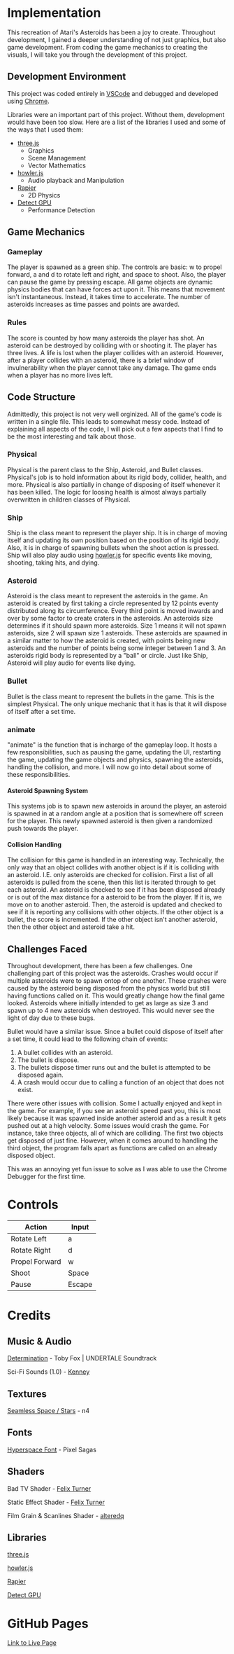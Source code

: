 # Implementation

This recreation of Atari's Asteroids has been a joy to create. Throughout development, I gained a deeper understanding of not just graphics, but also game development. From coding the game mechanics to creating the visuals, I will take you through the development of this project.

## Development Environment

This project was coded entirely in [VSCode](https://code.visualstudio.com) and debugged and developed using [Chrome](https://www.google.com/chrome).

Libraries were an important part of this project. Without them, development would have been too slow. Here are a list of the libraries I used and some of the ways that I used them:

* [three.js](https://threejs.org)
    * Graphics
    * Scene Management
    * Vector Mathematics
* [howler.js](https://howlerjs.com)
    * Audio playback and Manipulation
* [Rapier](https://rapier.rs)
    * 2D Physics
* [Detect GPU](https://github.com/pmndrs/detect-gpu#readme)
    * Performance Detection

## Game Mechanics

### Gameplay

The player is spawned as a green ship. The controls are basic: w to propel forward, a and d to rotate left and right, and space to shoot. Also, the player can pause the game by pressing escape. All game objects are dynamic physics bodies that can have forces act upon it. This means that movement isn't instantaneous. Instead, it takes time to accelerate. The number of asteroids increases as time passes and points are awarded.

### Rules

The score is counted by how many asteroids the player has shot. An asteroid can be destroyed by colliding with or shooting it. The player has three lives. A life is lost when the player collides with an asteroid. However, after a player collides with an asteroid, there is a brief window of invulnerability when the player cannot take any damage. The game ends when a player has no more lives left.

## Code Structure

Admittedly, this project is not very well orginized. All of the game's code is written in a single file. This leads to somewhat messy code. Instead of explaining all aspects of the code, I will pick out a few aspects that I find to be the most interesting and talk about those.

### Physical

Physical is the parent class to the Ship, Asteroid, and Bullet classes. Physical's job is to hold information about its rigid body, collider, health, and more. Physical is also partially in change of disposing of itself whenever it has been killed. The logic for loosing health is almost always partially overwritten in children classes of Physical.

### Ship

Ship is the class meant to represent the player ship. It is in charge of moving itself and updating its own position based on the position of its rigid body. Also, it is in charge of spawning bullets when the shoot action is pressed. Ship will also play audio using [howler.js](https://howlerjs.com) for specific events like moving, shooting, taking hits, and dying.

### Asteroid

Asteroid is the class meant to represent the asteroids in the game. An asteroid is created by first taking a circle represented by 12 points eventy distributed along its circumference. Every third point is moved inwards and over by some factor to create craters in the asteroids. An asteroids size determines if it should spawn more asteroids. Size 1 means it will not spawn asteroids, size 2 will spawn size 1 asteroids. These asteroids are spawned in a similar matter to how the asteroid is created, with points being new asteroids and the number of points being some integer between 1 and 3. An asteroids rigid body is represented by a "ball" or circle. Just like Ship, Asteroid will play audio for events like dying.

### Bullet

Bullet is the class meant to represent the bullets in the game. This is the simplest Physical. The only unique mechanic that it has is that it will dispose of itself after a set time.

### animate

"animate" is the function that is incharge of the gameplay loop. It hosts a few responsibilities, such as pausing the game, updating the UI, restarting the game, updating the game objects and physics, spawning the asteroids, handling the collision, and more. I will now go into detail about some of these responsibilities.

#### Asteroid Spawning System

This systems job is to spawn new asteroids in around the player, an asteroid is spawned in at a random angle at a position that is somewhere off screen for the player. This newly spawned asteroid is then given a randomized push towards the player.

#### Collision Handling

The collision for this game is handled in an interesting way. Technically, the only way that an object collides with another object is if it is colliding with an asteroid. I.E. only asteroids are checked for collision. First a list of all asteroids is pulled from the scene, then this list is iterated through to get each asteroid. An asteroid is checked to see if it has been disposed already or is out of the max distance for a asteroid to be from the player. If it is, we move on to another asteroid. Then, the asteroid is updated and checked to see if it is reporting any collisions with other objects. If the other object is a bullet, the score is incremented. If the other object isn't another asteroid, then the other object and asteroid take a hit.

## Challenges Faced

Throughout development, there has been a few challenges. One challenging part of this project was the asteroids. Crashes would occur if multiple asteroids were to spawn ontop of one another. These crashes were caused by the asteroid being disposed from the physics world but still having functions called on it. This would greatly change how the final game looked. Asteroids where initially intended to get as large as size 3 and spawn up to 4 new asteroids when destroyed. This would never see the light of day due to these bugs.

Bullet would have a similar issue. Since a bullet could dispose of itself after a set time, it could lead to the following chain of events:

1. A bullet collides with an asteroid.
1. The bullet is dispose.
1. The bullets dispose timer runs out and the bullet is attempted to be disposed again.
1. A crash would occur due to calling a function of an object that does not exist.

There were other issues with collision. Some I actually enjoyed and kept in the game. For example, if you see an asteroid speed past you, this is most likely because it was spawned inside another asteroid and as a result it gets pushed out at a high velocity. Some issues would crash the game. For instance, take three objects, all of which are colliding. The first two objects get disposed of just fine. However, when it comes around to handling the third object, the program falls apart as functions are called on an already disposed object.

This was an annoying yet fun issue to solve as I was able to use the Chrome Debugger for the first time.

# Controls

| Action | Input |
| --- | --- |
| Rotate Left | a |
| Rotate Right | d |
| Propel Forward | w |
| Shoot | Space |
| Pause | Escape |

# Credits

## Music & Audio

[Determination](https://www.youtube.com/watch?v=h1wSPmlZV-w) - Toby Fox | UNDERTALE Soundtrack

Sci-Fi Sounds (1.0) - [Kenney](https://www.kenney.nl)

## Textures

[Seamless Space / Stars](https://opengameart.org/content/seamless-space-stars) - n4

## Fonts

[Hyperspace Font](https://www.fontspace.com/hyperspace-font-f18038) - Pixel Sagas

## Shaders

Bad TV Shader - [Felix Turner](https://www.airtight.cc)

Static Effect Shader - [Felix Turner](https://www.airtight.cc)

Film Grain & Scanlines Shader - [alteredq](http://alteredqualia.com)

## Libraries

[three.js](https://threejs.org)

[howler.js](https://howlerjs.com)

[Rapier](https://rapier.rs)

[Detect GPU](https://github.com/pmndrs/detect-gpu#readme)

# GitHub Pages

[Link to Live Page](https://jakedesposito.github.io/cs-452-project-1)
